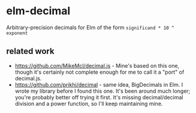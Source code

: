 # elm-decimal

Arbitrary-precision decimals for Elm of the form `significand * 10 ^ exponent`

## related work

* https://github.com/MikeMcl/decimal.js - Mine's based on this one, though it's certainly not complete enough for me to call it a "port" of decimal.js.
* https://github.com/prikhi/decimal - same idea, BigDecimals in Elm. I wrote my library before I found this one. It's been around much longer; you're probably better off trying it first. It's missing decimal/decimal division and a power function, so I'll keep maintaining mine.
